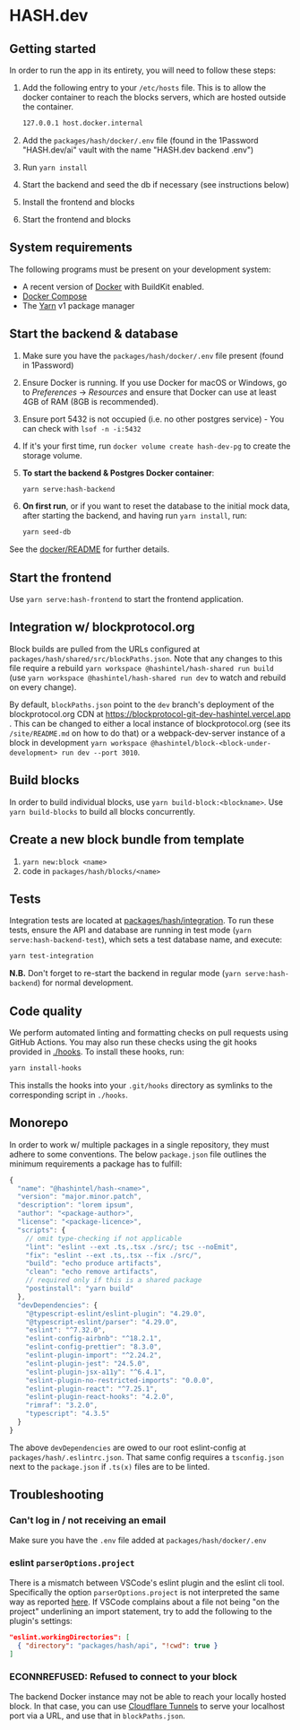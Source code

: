 # HASH.dev

## Getting started

In order to run the app in its entirety, you will need to follow these steps:

1.  Add the following entry to your `/etc/hosts` file. This is to allow the docker container to reach
    the blocks servers, which are hosted outside the container.

    ```txt
    127.0.0.1 host.docker.internal
    ```

1.  Add the `packages/hash/docker/.env` file (found in the 1Password "HASH.dev/ai" vault with the
    name "HASH.dev backend .env")
1.  Run `yarn install`
1.  Start the backend and seed the db if necessary (see instructions below)
1.  Install the frontend and blocks
1.  Start the frontend and blocks

## System requirements

The following programs must be present on your development system:

- A recent version of [Docker](https://docs.docker.com/get-docker/) with BuildKit enabled.
- [Docker Compose](https://docs.docker.com/compose/install/)
- The [Yarn](https://classic.yarnpkg.com/en/docs/install/) v1 package manager

## Start the backend & database

1.  Make sure you have the `packages/hash/docker/.env` file present (found in 1Password)
1.  Ensure Docker is running.
    If you use Docker for macOS or Windows, go to _Preferences_ → _Resources_ and ensure that Docker can use at least 4GB of RAM (8GB is recommended).
1.  Ensure port 5432 is not occupied (i.e. no other postgres service) - You can check with
    `lsof -n -i:5432`
1.  If it's your first time, run `docker volume create hash-dev-pg` to create the storage volume.
1.  **To start the backend & Postgres Docker container**:

    ```sh
    yarn serve:hash-backend
    ```

1.  **On first run**, or if you want to reset the database to the initial mock data, after starting
    the backend, and having run `yarn install`, run:

    ```sh
    yarn seed-db
    ```

See the [docker/README](./docker) for further details.

## Start the frontend

Use `yarn serve:hash-frontend` to start the frontend application.

## Integration w/ blockprotocol.org

Block builds are pulled from the URLs configured at `packages/hash/shared/src/blockPaths.json`. Note
that any changes to this file require a rebuild `yarn workspace @hashintel/hash-shared run build`
(use `yarn workspace @hashintel/hash-shared run dev` to watch and rebuild on every change).

By default, `blockPaths.json` point to the `dev` branch's deployment of the blockprotocol.org CDN at
https://blockprotocol-git-dev-hashintel.vercel.app . This can be changed to either a local instance
of blockprotocol.org (see its `/site/README.md` on how to do that) or a webpack-dev-server instance
of a block in development
`yarn workspace @hashintel/block-<block-under-development> run dev --port 3010`.

## Build blocks

In order to build individual blocks, use `yarn build-block:<blockname>`. Use `yarn build-blocks` to
build all blocks concurrently.

## Create a new block bundle from template

1.  `yarn new:block <name>`
1.  code in `packages/hash/blocks/<name>`

## Tests

Integration tests are located at [packages/hash/integration](./packages/hash/integration). To run
these tests, ensure the API and database are running in test mode (`yarn serve:hash-backend-test`),
which sets a test database name, and execute:

```sh
yarn test-integration
```

**N.B.** Don't forget to re-start the backend in regular mode (`yarn serve:hash-backend`) for normal
development.

## Code quality

We perform automated linting and formatting checks on pull requests using GitHub Actions. You may
also run these checks using the git hooks provided in [./hooks](./hooks). To install these hooks,
run:

```sh
yarn install-hooks
```

This installs the hooks into your `.git/hooks` directory as symlinks to the corresponding script in
`./hooks`.

## Monorepo

In order to work w/ multiple packages in a single repository, they must adhere to some conventions.
The below `package.json` file outlines the minimum requirements a package has to fulfill:

```javascript
{
  "name": "@hashintel/hash-<name>",
  "version": "major.minor.patch",
  "description": "lorem ipsum",
  "author": "<package-author>",
  "license": "<package-licence>",
  "scripts": {
    // omit type-checking if not applicable
    "lint": "eslint --ext .ts,.tsx ./src/; tsc --noEmit",
    "fix": "eslint --ext .ts,.tsx --fix ./src/",
    "build": "echo produce artifacts",
    "clean": "echo remove artifacts",
    // required only if this is a shared package
    "postinstall": "yarn build"
  },
  "devDependencies": {
    "@typescript-eslint/eslint-plugin": "4.29.0",
    "@typescript-eslint/parser": "4.29.0",
    "eslint": "^7.32.0",
    "eslint-config-airbnb": "^18.2.1",
    "eslint-config-prettier": "8.3.0",
    "eslint-plugin-import": "^2.24.2",
    "eslint-plugin-jest": "24.5.0",
    "eslint-plugin-jsx-a11y": "^6.4.1",
    "eslint-plugin-no-restricted-imports": "0.0.0",
    "eslint-plugin-react": "^7.25.1",
    "eslint-plugin-react-hooks": "4.2.0",
    "rimraf": "3.2.0",
    "typescript": "4.3.5"
  }
}
```

The above `devDependencies` are owed to our root eslint-config at `packages/hash/.eslintrc.json`.
That same config requires a `tsconfig.json` next to the `package.json` if `.ts(x)` files are to be
linted.

## Troubleshooting

### Can't log in / not receiving an email

Make sure you have the `.env` file added at `packages/hash/docker/.env`

### eslint `parserOptions.project`

There is a mismatch between VSCode's eslint plugin and the eslint cli tool. Specifically the option
`parserOptions.project` is not interpreted the same way as reported
[here](https://github.com/typescript-eslint/typescript-eslint/issues/251). If VSCode complains about
a file not being "on the project" underlining an import statement, try to add the following to the
plugin's settings:

```json
"eslint.workingDirectories": [
  { "directory": "packages/hash/api", "!cwd": true }
]
```

### ECONNREFUSED: Refused to connect to your block

The backend Docker instance may not be able to reach your locally hosted block. In that case, you can use [Cloudflare Tunnels](https://developers.cloudflare.com/pages/how-to/preview-with-cloudflare-tunnel) to serve your localhost port via a URL, and use that in `blockPaths.json`.
